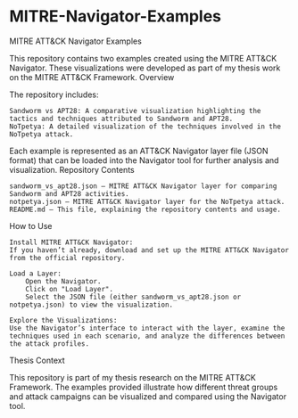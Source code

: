 # MITRE-Navigator-Examples

MITRE ATT&CK Navigator Examples

This repository contains two examples created using the MITRE ATT&CK Navigator. These visualizations were developed as part of my thesis work on the MITRE ATT&CK Framework.
Overview

The repository includes:

    Sandworm vs APT28: A comparative visualization highlighting the tactics and techniques attributed to Sandworm and APT28.
    NoTpetya: A detailed visualization of the techniques involved in the NoTpetya attack.

Each example is represented as an ATT&CK Navigator layer file (JSON format) that can be loaded into the Navigator tool for further analysis and visualization.
Repository Contents

    sandworm_vs_apt28.json – MITRE ATT&CK Navigator layer for comparing Sandworm and APT28 activities.
    notpetya.json – MITRE ATT&CK Navigator layer for the NoTpetya attack.
    README.md – This file, explaining the repository contents and usage.

How to Use

    Install MITRE ATT&CK Navigator:
    If you haven’t already, download and set up the MITRE ATT&CK Navigator from the official repository.

    Load a Layer:
        Open the Navigator.
        Click on "Load Layer".
        Select the JSON file (either sandworm_vs_apt28.json or notpetya.json) to view the visualization.

    Explore the Visualizations:
    Use the Navigator’s interface to interact with the layer, examine the techniques used in each scenario, and analyze the differences between the attack profiles.

Thesis Context

This repository is part of my thesis research on the MITRE ATT&CK Framework. The examples provided illustrate how different threat groups and attack campaigns can be visualized and compared using the Navigator tool.
